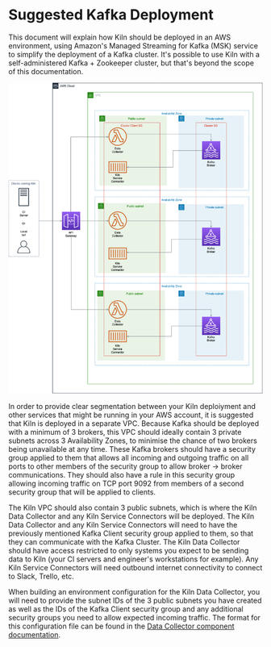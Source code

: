 # Suggested Kafka Deployment

This document will explain how Kiln should be deployed in an AWS environment, using Amazon's Managed Streaming for Kafka (MSK) service to simplify the deployment of a Kafka cluster. It's possible to use Kiln with a self-administered Kafka + Zookeeper cluster, but that's beyond the scope of this documentation.

![Kiln network diagram](images/AWS%20Diagram%20for%20Kiln%20MSK.png)

In order to provide clear segmentation between your Kiln deploiyment and other services that might be running in your AWS account, it is suggested that Kiln is deployed in a separate VPC. Because Kafka should be deployed with a minimum of 3 brokers, this VPC should ideally contain 3 private subnets across 3 Availability Zones, to minimise the chance of two brokers being unavailable at any time. These Kafka brokers should have a security group applied to them that allows all incoming and outgoing traffic on all ports to other members of the security group to allow broker -> broker communications. They should also have a rule in this security group allowing incoming traffic on TCP port 9092 from members of a second security group that will be applied to clients.

The Kiln VPC should also contain 3 public subnets, which is where the Kiln Data Collector and any Kiln Service Connectors will be deployed. The Kiln Data Collector and any Kiln Service Connectors will need to have the previously mentioned Kafka Client security group applied to them, so that they can communicate with the Kafka Cluster. The Kiln Data Collector should have access restricted to only systems you expect to be sending data to Kiln (your CI servers and engineer's workstations for example). Any Kiln Service Connectors will need outbound internet connectivity to connect to Slack, Trello, etc.

When building an environment configuration for the Kiln Data Collector, you will need to provide the subnet IDs of the 3 public subnets you have created as well as the IDs of the Kafka Client security group and any additional security groups you need to allow expected incoming traffic. The format for this configuration file can be found in the [Data Collector component documentation](../data-collector/README.md).
